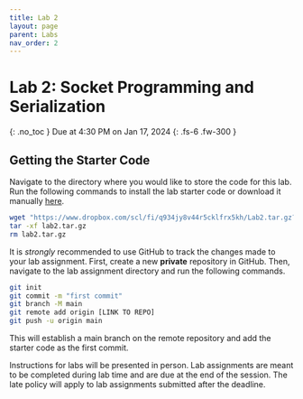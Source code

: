 ```yaml
---
title: Lab 2
layout: page
parent: Labs
nav_order: 2
---
```


# Lab 2: Socket Programming and Serialization
{: .no_toc }
Due at 4:30 PM on Jan 17, 2024
{: .fs-6 .fw-300 }

## Getting the Starter Code
Navigate to the directory where you would like to store the code for this lab. Run the following commands to install the lab starter code or download it manually [here](https://www.dropbox.com/scl/fi/q934jy8v44r5cklfrx5kh/Lab2.tar.gz?rlkey=ybzwo8ue0zgbwdoc7ssnluzce&st=n9gc1z9m&dl=0).
```bash
wget "https://www.dropbox.com/scl/fi/q934jy8v44r5cklfrx5kh/Lab2.tar.gz?rlkey=ybzwo8ue0zgbwdoc7ssnluzce&st=n9gc1z9m&dl=0" -O lab2.tar.gz
tar -xf lab2.tar.gz
rm lab2.tar.gz
```

It is *strongly* recommended to use GitHub to track the changes made to your lab assignment. First, create a new **private** repository in GitHub. Then, navigate to the lab assignment directory and run the following commands.
```bash
git init
git commit -m "first commit"
git branch -M main
git remote add origin [LINK TO REPO]
git push -u origin main
```
This will establish a main branch on the remote repository and add the starter code as the first commit.

Instructions for labs will be presented in person. Lab assignments are meant to be completed during lab time and are due at the end of the session. The late policy will apply to lab assignments submitted after the deadline.
